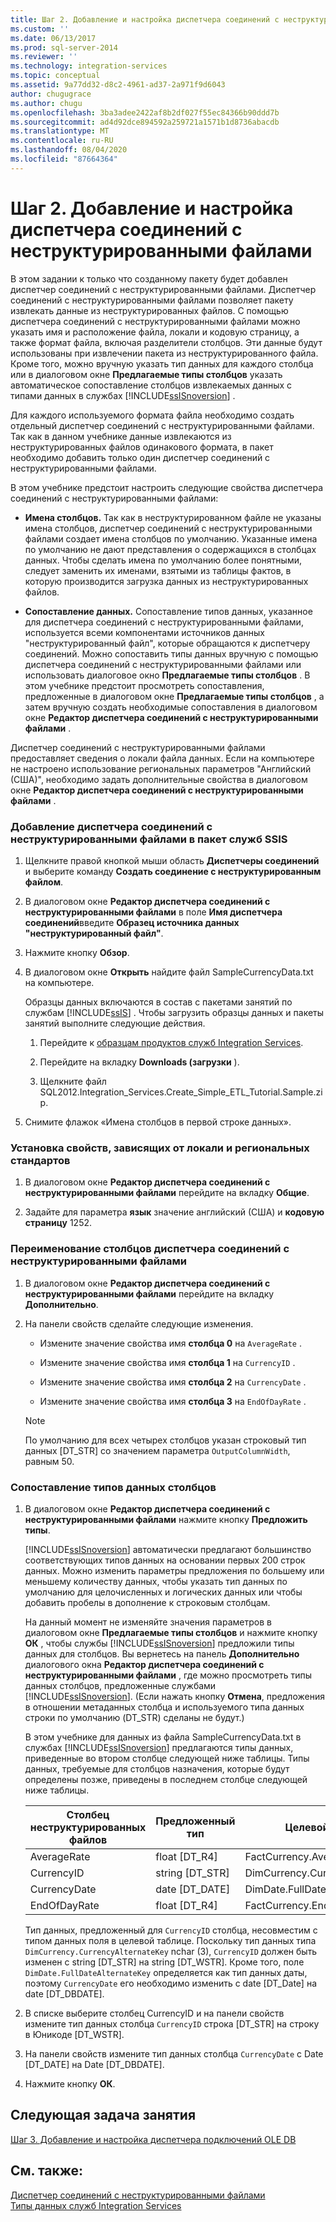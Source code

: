 ```yaml
---
title: Шаг 2. Добавление и настройка диспетчера соединений с неструктурированными файлами | Документы Майкрософт
ms.custom: ''
ms.date: 06/13/2017
ms.prod: sql-server-2014
ms.reviewer: ''
ms.technology: integration-services
ms.topic: conceptual
ms.assetid: 9a77dd32-d8c2-4961-ad37-2a971f9d6043
author: chugugrace
ms.author: chugu
ms.openlocfilehash: 3ba3adee2422af8b2df027f55ec84366b90ddd7b
ms.sourcegitcommit: ad4d92dce894592a259721a1571b1d8736abacdb
ms.translationtype: MT
ms.contentlocale: ru-RU
ms.lasthandoff: 08/04/2020
ms.locfileid: "87664364"
---
```

# <a name="step-2-adding-and-configuring-a-flat-file-connection-manager"></a>Шаг 2. Добавление и настройка диспетчера соединений с неструктурированными файлами
  В этом задании к только что созданному пакету будет добавлен диспетчер соединений с неструктурированными файлами. Диспетчер соединений с неструктурированными файлами позволяет пакету извлекать данные из неструктурированных файлов. С помощью диспетчера соединений с неструктурированными файлами можно указать имя и расположение файла, локали и кодовую страницу, а также формат файла, включая разделители столбцов. Эти данные будут использованы при извлечении пакета из неструктурированного файла. Кроме того, можно вручную указать тип данных для каждого столбца или в диалоговом окне **Предлагаемые типы столбцов** указать автоматическое сопоставление столбцов извлекаемых данных с типами данных в службах [!INCLUDE[ssISnoversion](../includes/ssisnoversion-md.md)] .  
  
 Для каждого используемого формата файла необходимо создать отдельный диспетчер соединений с неструктурированными файлами. Так как в данном учебнике данные извлекаются из неструктурированных файлов одинакового формата, в пакет необходимо добавить только один диспетчер соединений с неструктурированными файлами.  
  
 В этом учебнике предстоит настроить следующие свойства диспетчера соединений с неструктурированными файлами:  
  
-   **Имена столбцов.** Так как в неструктурированном файле не указаны имена столбцов, диспетчер соединений с неструктурированными файлами создает имена столбцов по умолчанию. Указанные имена по умолчанию не дают представления о содержащихся в столбцах данных. Чтобы сделать имена по умолчанию более понятными, следует заменить их именами, взятыми из таблицы фактов, в которую производится загрузка данных из неструктурированных файлов.  
  
-   **Сопоставление данных.** Сопоставление типов данных, указанное для диспетчера соединений с неструктурированными файлами, используется всеми компонентами источников данных "неструктурированный файл", которые обращаются к диспетчеру соединений. Можно сопоставить типы данных вручную с помощью диспетчера соединений с неструктурированными файлами или использовать диалоговое окно **Предлагаемые типы столбцов** . В этом учебнике предстоит просмотреть сопоставления, предложенные в диалоговом окне **Предлагаемые типы столбцов** , а затем вручную создать необходимые сопоставления в диалоговом окне **Редактор диспетчера соединений с неструктурированными файлами** .  
  
 Диспетчер соединений с неструктурированными файлами предоставляет сведения о локали файла данных. Если на компьютере не настроено использование региональных параметров "Английский (США)", необходимо задать дополнительные свойства в диалоговом окне **Редактор диспетчера соединений с неструктурированными файлами** .  
  
### <a name="to-add-a-flat-file-connection-manager-to-the-ssis-package"></a>Добавление диспетчера соединений с неструктурированными файлами в пакет служб SSIS  
  
1.  Щелкните правой кнопкой мыши область **Диспетчеры соединений** и выберите команду **Создать соединение с неструктурированным файлом**.  
  
2.  В диалоговом окне **Редактор диспетчера соединений с неструктурированными файлами** в поле **Имя диспетчера соединений**введите **Образец источника данных "неструктурированный файл"**.  
  
3.  Нажмите кнопку **Обзор**.  
  
4.  В диалоговом окне **Открыть** найдите файл SampleCurrencyData.txt на компьютере.  
  
     Образцы данных включаются в состав с пакетами занятий по службам [!INCLUDE[ssIS](../includes/ssis-md.md)] . Чтобы загрузить образцы данных и пакеты занятий выполните следующие действия.  
  
    1.  Перейдите к [образцам продуктов служб Integration Services](https://go.microsoft.com/fwlink/?LinkId=275027).  
  
    2.  Перейдите на вкладку **Downloads (загрузки** ).  
  
    3.  Щелкните файл SQL2012.Integration_Services.Create_Simple_ETL_Tutorial.Sample.zip.  
  
5.  Снимите флажок «Имена столбцов в первой строке данных».  
  
### <a name="to-set-locale-sensitive-properties"></a>Установка свойств, зависящих от локали и региональных стандартов  
  
1.  В диалоговом окне **Редактор диспетчера соединений с неструктурированными файлами** перейдите на вкладку **Общие**.  
  
2.  Задайте для параметра **язык** значение английский (США) и **кодовую страницу** 1252.  
  
### <a name="to-rename-columns-in-the-flat-file-connection-manager"></a>Переименование столбцов диспетчера соединений с неструктурированными файлами  
  
1.  В диалоговом окне **Редактор диспетчера соединений с неструктурированными файлами** перейдите на вкладку **Дополнительно**.  
  
2.  На панели свойств сделайте следующие изменения.  
  
    -   Измените значение свойства имя **столбца 0** на `AverageRate` .  
  
    -   Измените значение свойства имя **столбца 1** на `CurrencyID` .  
  
    -   Измените значение свойства имя **столбца 2** на `CurrencyDate` .  
  
    -   Измените значение свойства имя **столбца 3** на `EndOfDayRate` .  
  
    > [!NOTE]  
    >  По умолчанию для всех четырех столбцов указан строковый тип данных [DT_STR] со значением параметра `OutputColumnWidth`, равным 50.  
  
### <a name="to-remap-column-data-types"></a>Сопоставление типов данных столбцов  
  
1.  В диалоговом окне **Редактор диспетчера соединений с неструктурированными файлами** нажмите кнопку **Предложить типы**.  
  
     [!INCLUDE[ssISnoversion](../includes/ssisnoversion-md.md)] автоматически предлагают большинство соответствующих типов данных на основании первых 200 строк данных. Можно изменить параметры предложения по большему или меньшему количеству данных, чтобы указать тип данных по умолчанию для целочисленных и логических данных или чтобы добавить пробелы в дополнение к строковым столбцам.  
  
     На данный момент не изменяйте значения параметров в диалоговом окне **Предлагаемые типы столбцов** и нажмите кнопку **ОК** , чтобы службы [!INCLUDE[ssISnoversion](../includes/ssisnoversion-md.md)] предложили типы данных для столбцов. Вы вернетесь на панель **Дополнительно** диалогового окна **Редактор диспетчера соединений с неструктурированными файлами** , где можно просмотреть типы данных столбцов, предложенные службами [!INCLUDE[ssISnoversion](../includes/ssisnoversion-md.md)]. (Если нажать кнопку **Отмена**, предложения в отношении метаданных столбца и используемого типа данных строки по умолчанию (DT_STR) сделаны не будут.)  
  
     В этом учебнике для данных из файла SampleCurrencyData.txt в службах [!INCLUDE[ssISnoversion](../includes/ssisnoversion-md.md)] предлагаются типы данных, приведенные во втором столбце следующей ниже таблицы. Типы данных, требуемые для столбцов назначения, которые будут определены позже, приведены в последнем столбце следующей ниже таблицы.  
  
    |Столбец неструктурированных файлов|Предложенный тип|Целевой столбец|Тип назначения|  
    |----------------------|--------------------|------------------------|----------------------|  
    |AverageRate|float [DT_R4]|FactCurrency.AverageRate|FLOAT|  
    |CurrencyID|string [DT_STR]|DimCurrency.CurrencyAlternateKey|nchar(3)|  
    |CurrencyDate|date [DT_DATE]|DimDate.FullDateAlternateKey|Дата|  
    |EndOfDayRate|float [DT_R4]|FactCurrency.EndOfDayRate|FLOAT|  
  
     Тип данных, предложенный для `CurrencyID` столбца, несовместим с типом данных поля в целевой таблице. Поскольку тип данных типа `DimCurrency.CurrencyAlternateKey` nchar (3), `CurrencyID` должен быть изменен с string [DT_STR] на string [DT_WSTR]. Кроме того, поле `DimDate.FullDateAlternateKey` определяется как тип данных даты, поэтому `CurrencyDate` его необходимо изменить с date [DT_Date] на date [DT_DBDATE].  
  
2.  В списке выберите столбец CurrencyID и на панели свойств измените тип данных столбца `CurrencyID` строка [DT_STR] на строку в Юникоде [DT_WSTR].  
  
3.  На панели свойств измените тип данных столбца `CurrencyDate` с Date [DT_DATE] на Date [DT_DBDATE].  
  
4.  Нажмите кнопку **ОК**.  
  
## <a name="next-task-in-lesson"></a>Следующая задача занятия  
 [Шаг 3. Добавление и настройка диспетчера подключений OLE DB](lesson-1-3-adding-and-configuring-an-ole-db-connection-manager.md)  
  
## <a name="see-also"></a>См. также:  
 [Диспетчер соединений с неструктурированными файлами](connection-manager/file-connection-manager.md)   
 [Типы данных служб Integration Services](data-flow/integration-services-data-types.md)  
  
  

